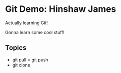 # Git Demo: Hinshaw James

Actually learning Git!

Gonna learn some cool stuff!

## Topics
- git pull
= git push
- git clone

